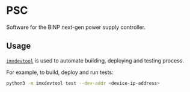 # PSC

Software for the BINP next-gen power supply controller.

## Usage

[`imxdevtool`](https://github.com/binp-automation/imxdevtool) is used to automate building, deploying and testing process.

For example, to build, deploy and run tests:

```bash
python3 -m imxdevtool test --dev-addr <device-ip-address>
```
